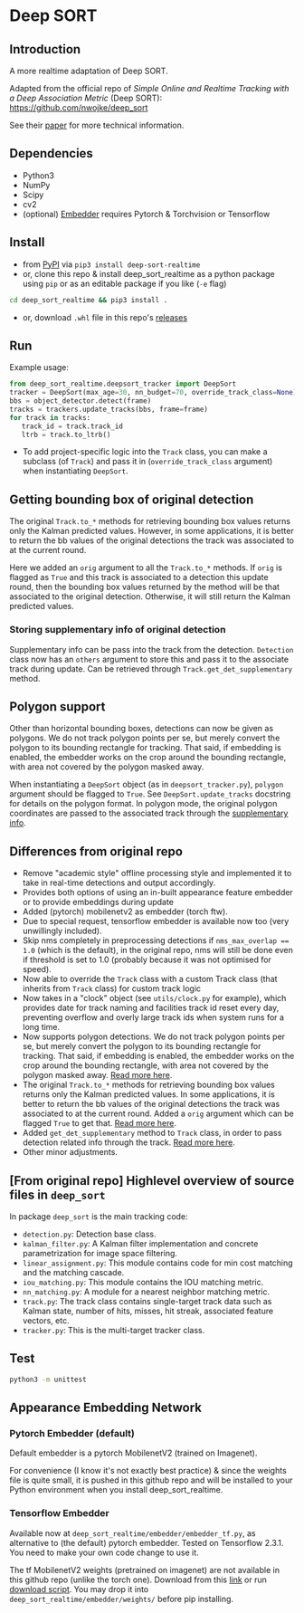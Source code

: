 # Deep SORT

## Introduction

A more realtime adaptation of Deep SORT.

Adapted from the official repo of *Simple Online and Realtime Tracking with a Deep Association Metric* (Deep SORT): https://github.com/nwojke/deep_sort

See their [paper](https://arxiv.org/abs/1703.07402) for more technical information.

## Dependencies

- Python3
- NumPy
- Scipy
- cv2
- (optional) [Embedder](#appearance-embedding-network) requires Pytorch & Torchvision or Tensorflow

## Install

- from [PyPI](https://pypi.org/project/deep-sort-realtime/) via `pip3 install deep-sort-realtime`
- or, clone this repo & install deep_sort_realtime as a python package using `pip` or as an editable package if you like (`-e` flag)

```bash
cd deep_sort_realtime && pip3 install .
```

- or, download `.whl` file in this repo's [releases](https://github.com/levan92/deep_sort_realtime/releases/latest)

## Run

Example usage:
```python
from deep_sort_realtime.deepsort_tracker import DeepSort
tracker = DeepSort(max_age=30, nn_budget=70, override_track_class=None)
bbs = object_detector.detect(frame)
tracks = trackers.update_tracks(bbs, frame=frame)
for track in tracks:
   track_id = track.track_id
   ltrb = track.to_ltrb()
```

- To add project-specific logic into the `Track` class, you can make a subclass (of `Track`) and pass it in (`override_track_class` argument) when instantiating `DeepSort`.

## Getting bounding box of original detection

The original `Track.to_*` methods for retrieving bounding box values returns only the Kalman predicted values. However, in some applications, it is better to return the bb values of the original detections the track was associated to at the current round. 

Here we added an `orig` argument to all the `Track.to_*` methods. If `orig` is flagged as `True` and this track is associated to a detection this update round, then the bounding box values returned by the method will be that associated to the original detection. Otherwise, it will still return the Kalman predicted values.

### Storing supplementary info of original detection 

Supplementary info can be pass into the track from the detection. `Detection` class now has an `others` argument to store this and pass it to the associate track during update. Can be retrieved through `Track.get_det_supplementary` method.


## Polygon support

Other than horizontal bounding boxes, detections can now be given as polygons. We do not track polygon points per se, but merely convert the polygon to its bounding rectangle for tracking. That said, if embedding is enabled, the embedder works on the crop around the bounding rectangle, with area not covered by the polygon masked away. 

When instantiating a `DeepSort` object (as in `deepsort_tracker.py`), `polygon` argument should be flagged to `True`. See `DeepSort.update_tracks` docstring for details on the polygon format. In polygon mode, the original polygon coordinates are passed to the associated track through the [supplementary info](#storing-supplementary-info-of-original-detection). 


## Differences from original repo

- Remove "academic style" offline processing style and implemented it to take in real-time detections and output accordingly.
- Provides both options of using an in-built appearance feature embedder or to provide embeddings during update
- Added (pytorch) mobilenetv2 as embedder (torch ftw).
- Due to special request, tensorflow embedder is available now too (very unwillingly included). 
- Skip nms completely in preprocessing detections if `nms_max_overlap == 1.0` (which is the default), in the original repo, nms will still be done even if threshold is set to 1.0 (probably because it was not optimised for speed).
- Now able to override the `Track` class with a custom Track class (that inherits from `Track` class) for custom track logic 
- Now takes in a "clock" object (see `utils/clock.py` for example), which provides date for track naming and facilities track id reset every day, preventing overflow and overly large track ids when system runs for a long time.
- Now supports polygon detections. We do not track polygon points per se, but merely convert the polygon to its bounding rectangle for tracking. That said, if embedding is enabled, the embedder works on the crop around the bounding rectangle, with area not covered by the polygon masked away. [Read more here](#polygon-support).
- The original `Track.to_*` methods for retrieving bounding box values returns only the Kalman predicted values. In some applications, it is better to return the bb values of the original detections the track was associated to at the current round. Added a `orig` argument which can be flagged `True` to get that. [Read more here](#getting-bounding-box-of-original-detection).
- Added `get_det_supplementary` method to `Track` class, in order to pass detection related info through the track. [Read more here](#storing-supplementary-info-of-original-detection).
- Other minor adjustments.

## [From original repo] Highlevel overview of source files in `deep_sort`

In package `deep_sort` is the main tracking code:

* `detection.py`: Detection base class.
* `kalman_filter.py`: A Kalman filter implementation and concrete
   parametrization for image space filtering.
* `linear_assignment.py`: This module contains code for min cost matching and
   the matching cascade.
* `iou_matching.py`: This module contains the IOU matching metric.
* `nn_matching.py`: A module for a nearest neighbor matching metric.
* `track.py`: The track class contains single-target track data such as Kalman
  state, number of hits, misses, hit streak, associated feature vectors, etc.
* `tracker.py`: This is the multi-target tracker class.

## Test

```bash
python3 -m unittest
```

## Appearance Embedding Network

### Pytorch Embedder (default)

Default embedder is a pytorch MobilenetV2 (trained on Imagenet).

For convenience (I know it's not exactly best practice) & since the weights file is quite small, it is pushed in this github repo and will be installed to your Python environment when you install deep_sort_realtime.  

### Tensorflow Embedder

Available now at `deep_sort_realtime/embedder/embedder_tf.py`, as alternative to (the default) pytorch embedder. Tested on Tensorflow 2.3.1. You need to make your own code change to use it.

The tf MobilenetV2 weights (pretrained on imagenet) are not available in this github repo (unlike the torch one). Download from this [link](https://drive.google.com/file/d/1RBroAFc0tmfxgvrh7iXc2e1EK8TVzXkA/view?usp=sharing) or run [download script](./deep_sort_realtime/embedder/weights/download_tf_wts.sh). You may drop it into `deep_sort_realtime/embedder/weights/` before pip installing.
